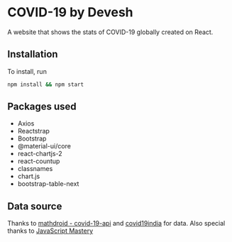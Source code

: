 # COVID-19 by Devesh

A website that shows the stats of COVID-19 globally created on React.

## Installation

To install, run

```bash
npm install && npm start
```

## Packages used

- Axios
- Reactstrap
- Bootstrap
- @material-ui/core
- react-chartjs-2
- react-countup
- classnames
- chart.js
- bootstrap-table-next

## Data source

Thanks to [mathdroid - covid-19-api](https://github.com/mathdroid/covid-19-api) and [covid19india](https://github.com/covid19india/api) for data. Also special thanks to [JavaScript Mastery](https://www.youtube.com/channel/UCmXmlB4-HJytD7wek0Uo97A)
